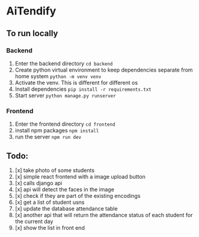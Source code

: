 # AiTendify

## To run locally

### Backend

1. Enter the backend directory
   `cd backend`
2. Create python virtual environment to keep dependencies separate from home system
   `python -m venv venv`
3. Activate the venv. This is different for different os
4. Install dependencies
   `pip install -r requirements.txt`
5. Start server
   `python manage.py runserver`

### Frontend

1. Enter the frontend directory
   `cd frontend`
2. install npm packages
   `npm install`
3. run the server
   `npm run dev`

## Todo:

1. [x] take photo of some students
2. [x] simple react frontend with a image upload button
3. [x] calls django api
4. [x] api will detect the faces in the image
5. [x] check if they are part of the existing encodings
6. [x] get a list of student usns
7. [x] update the database attendance table
8. [x] another api that will return the attendance status of each student for the current day
9. [x] show the list in front end

```

```
